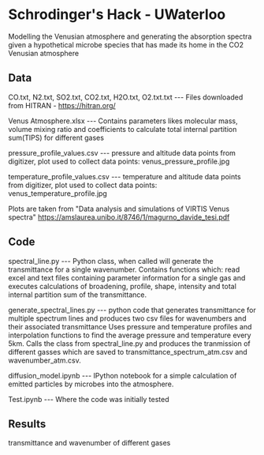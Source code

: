 # Schrodinger's Hack - UWaterloo
Modelling the Venusian atmosphere and generating the absorption spectra given a hypothetical microbe species that has made its home in the CO2 Venusian atmosphere

## Data
CO.txt, N2.txt, SO2.txt, CO2.txt, H2O.txt, O2.txt.txt --- Files downloaded from HITRAN - https://hitran.org/

Venus Atmosphere.xlsx --- Contains parameters likes molecular mass, volume mixing ratio and coefficients to calculate total internal partition sum(TIPS) for different gases

pressure_profile_values.csv --- pressure and altitude data points from digitizer, plot used to collect data points: venus_pressure_profile.jpg

temperature_profile_values.csv --- temperature and altitude data points from digitizer, plot used to collect data points: venus_temperature_profile.jpg

Plots are taken from "Data analysis and simulations of VIRTIS Venus spectra" https://amslaurea.unibo.it/8746/1/magurno_davide_tesi.pdf

## Code
spectral_line.py --- Python class, when called will generate the transmittance for a single wavenumber. Contains functions which: read excel and text files containing parameter information for a single gas and executes calculations of broadening, profile, shape, intensity and total internal partition sum of the transmittance.

generate_spectral_lines.py --- python code that generates transmittance for multiple spectrum lines and produces two csv files for wavenumbers and their associated transmittance Uses pressure and temperature profiles and interpolation functions to find the average pressure and temperature every 5km. Calls the class from spectral_line.py and produces the tranmission of different gasses which are saved to transmittance_spectrum_atm.csv and wavenumber_atm.csv.

diffusion_model.ipynb --- IPython notebook for a simple calculation of emitted particles by microbes into the atmosphere.

Test.ipynb --- Where the code was initially tested

## Results

transmittance and wavenumber of different gases
